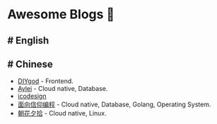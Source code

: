 # Awesome Blogs 📝

## # English

## # Chinese

- [DIYgod](https://diygod.me/) - Frontend.
- [Aylei](https://aleiwu.com/) - Cloud native, Database.
- [icodesign](https://icodesign.me/)  
- [面向信仰编程](https://draveness.me/) - Cloud native, Database, Golang, Operating System.
- [朝花夕拾](https://yeya24.github.io/) - Cloud native, Linux.